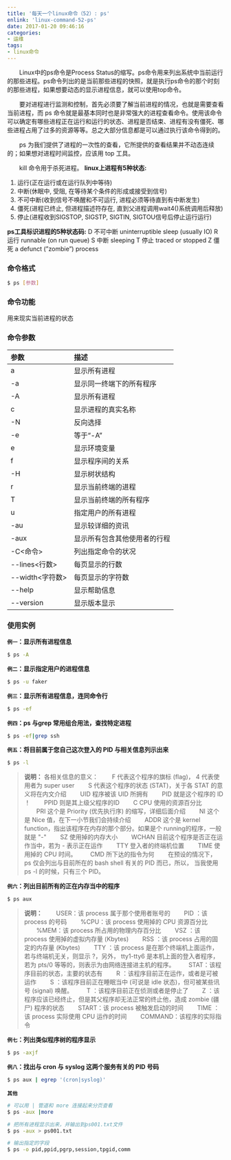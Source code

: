 ```yaml
---
title: '每天一个linux命令（52）: ps'
enlink: 'linux-command-52-ps'
date: 2017-01-20 09:46:16
categories:
- 运维
tags:
- linux命令
---
```

　　Linux中的ps命令是Process Status的缩写。ps命令用来列出系统中当前运行的那些进程。ps命令列出的是当前那些进程的快照，就是执行ps命令的那个时刻的那些进程，如果想要动态的显示进程信息，就可以使用top命令。
<!--more -->
　　要对进程进行监测和控制，首先必须要了解当前进程的情况，也就是需要查看当前进程，而 ps 命令就是最基本同时也是非常强大的进程查看命令。使用该命令可以确定有哪些进程正在运行和运行的状态、进程是否结束、进程有没有僵死、哪些进程占用了过多的资源等等。总之大部分信息都是可以通过执行该命令得到的。
<!--more -->
　　ps 为我们提供了进程的一次性的查看，它所提供的查看结果并不动态连续的；如果想对进程时间监控，应该用 top 工具。

　　kill 命令用于杀死进程。
**linux上进程有5种状态:**
1. 运行(正在运行或在运行队列中等待)
2. 中断(休眠中, 受阻, 在等待某个条件的形成或接受到信号)
3. 不可中断(收到信号不唤醒和不可运行, 进程必须等待直到有中断发生)
4. 僵死(进程已终止, 但进程描述符存在, 直到父进程调用wait4()系统调用后释放)
5. 停止(进程收到SIGSTOP, SIGSTP, SIGTIN, SIGTOU信号后停止运行运行)

**ps工具标识进程的5种状态码:**
D 不可中断 uninterruptible sleep (usually IO)
R 运行 runnable (on run queue)
S 中断 sleeping
T 停止 traced or stopped
Z 僵死 a defunct (”zombie”) process
### 命令格式
```bash
$ ps [参数]
```
### 命令功能
用来现实当前进程的状态
### 命令参数
| 参数 | 描述 |
| :- | :- |
| a | 显示所有进程 |
| -a | 显示同一终端下的所有程序 |
| -A | 显示所有进程 |
| c | 显示进程的真实名称 |
| -N | 反向选择 |
| -e | 等于“-A” |
| e | 显示环境变量 |
| f | 显示程序间的关系 |
| -H | 显示树状结构 |
| r | 显示当前终端的进程 |
| T | 显示当前终端的所有程序 |
| u | 指定用户的所有进程 |
| -au | 显示较详细的资讯 |
| -aux | 显示所有包含其他使用者的行程 |
| -C<命令> | 列出指定命令的状况 |
| --lines<行数> | 每页显示的行数 |
| --width<字符数> | 每页显示的字符数 |
| --help | 显示帮助信息 |
| --version | 显示版本显示 |

### 使用实例
**`例一`：显示所有进程信息**
```bash
$ ps -A
```
**`例二`：显示指定用户的进程信息**
```bash
$ ps -u faker
```
**`例三`：显示所有进程信息，连同命令行**
```bash
$ ps -ef
```
**`例四`：ps 与grep 常用组合用法，查找特定进程**
```bash
$ ps -ef|grep ssh
```
**`例五`：将目前属于您自己这次登入的 PID 与相关信息列示出来**
```bash
$ ps -l
```
>**说明：**
各相关信息的意义：
　　F 代表这个程序的旗标 (flag)， 4 代表使用者为 super user
　　S 代表这个程序的状态 (STAT)，关于各 STAT 的意义将在内文介绍
　　UID 程序被该 UID 所拥有
　　PID 就是这个程序的 ID ！
　　PPID 则是其上级父程序的ID
　　C CPU 使用的资源百分比
　　PRI 这个是 Priority (优先执行序) 的缩写，详细后面介绍
　　NI 这个是 Nice 值，在下一小节我们会持续介绍
　　ADDR 这个是 kernel function，指出该程序在内存的那个部分。如果是个 running的程序，一般就是 "-"
　　SZ 使用掉的内存大小
　　WCHAN 目前这个程序是否正在运作当中，若为 - 表示正在运作
　　TTY 登入者的终端机位置
　　TIME 使用掉的 CPU 时间。
　　CMD 所下达的指令为何
　　在预设的情况下， ps 仅会列出与目前所在的 bash shell 有关的 PID 而已，所以， 当我使用 ps -l 的时候，只有三个 PID。

**`例六`：列出目前所有的正在内存当中的程序**
```bash
$ ps aux
```
>**说明：**
　　USER：该 process 属于那个使用者账号的
　　PID ：该 process 的号码
　　%CPU：该 process 使用掉的 CPU 资源百分比
　　%MEM：该 process 所占用的物理内存百分比
　　VSZ ：该 process 使用掉的虚拟内存量 (Kbytes)
　　RSS ：该 process 占用的固定的内存量 (Kbytes)
　　TTY ：该 process 是在那个终端机上面运作，若与终端机无关，则显示 ?，另外， tty1-tty6 是本机上面的登入者程序，若为 pts/0 等等的，则表示为由网络连接进主机的程序。
　　STAT：该程序目前的状态，主要的状态有
　　R ：该程序目前正在运作，或者是可被运作
　　S ：该程序目前正在睡眠当中 (可说是 idle 状态)，但可被某些讯号 (signal) 唤醒。
　　T ：该程序目前正在侦测或者是停止了
　　Z ：该程序应该已经终止，但是其父程序却无法正常的终止他，造成 zombie (疆尸) 程序的状态
　　START：该 process 被触发启动的时间
　　TIME ：该 process 实际使用 CPU 运作的时间
　　COMMAND：该程序的实际指令

**`例七`：列出类似程序树的程序显示**
```bash
$ ps -axjf
```
**`例八`：找出与 cron 与 syslog 这两个服务有关的 PID 号码**
```bash
$ ps aux | egrep '(cron|syslog)'
```
**`其他`**
```bash
# 可以用 | 管道和 more 连接起来分页查看
$ ps -aux |more

# 把所有进程显示出来，并输出到ps001.txt文件
$ ps -aux > ps001.txt

# 输出指定的字段
$ ps -o pid,ppid,pgrp,session,tpgid,comm
```
